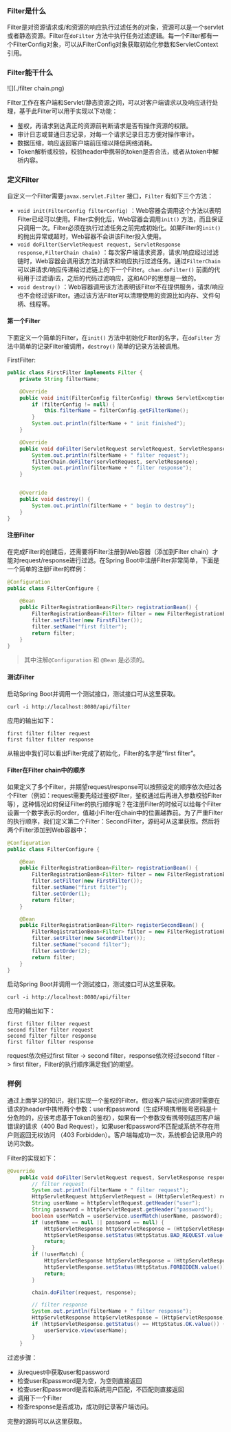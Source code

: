 ### Filter是什么

Filter是对资源请求或/和资源的响应执行过滤任务的对象，资源可以是一个servlet或者静态资源。Filter在`doFilter` 方法中执行任务过滤逻辑。每一个Filter都有一个FilterConfig对象，可以从FilterConfig对象获取初始化参数和ServletContext引用。

### Filter能干什么

![](./filter chain.png)

Filter工作在客户端和Servlet/静态资源之间，可以对客户端请求以及响应进行处理，基于此Filter可以用于实现以下功能：

* 鉴权，再请求到达真正的资源前判断请求是否有操作资源的权限。
* 审计日志或普通日志记录，对每一个请求记录日志方便对操作审计。
* 数据压缩，响应返回客户端前压缩以降低网络消耗。
* Token解析或校验，校验header中携带的token是否合法，或者从token中解析内容。
  

### 定义Filter

自定义一个Filter需要`javax.servlet.Filter` 接口，`Filter` 有如下三个方法：

* `void init(FilterConfig filterConfig)` ：Web容器会调用这个方法以表明Filter已经可以使用。Filter实例化后，Web容器会调用`init()` 方法，而且保证只调用一次。Filter必须在执行过滤任务之前完成初始化。如果Filter的`init()` 的抛出异常或超时，Web容器不会讲该Filter投入使用。
* `void doFilter(ServletRequest request, ServletResponse response,FilterChain chain)` ：每次客户端请求资源，请求/响应经过过滤链时，Web容器会调用该方法对请求和响应执行过滤任务。通过`FilterChain` 可以讲请求/响应传递给过滤链上的下一个Filter。`chan.doFilter()` 前面的代码用于过滤请i去，之后的代码过滤响应，这和AOP的思想是一致的。
* `void destroy()` ：Web容器调用该方法表明该Filter不在提供服务，请求/响应也不会经过该Filter。通过该方法Filter可以清理使用的资源比如内存、文件句柄、线程等。 

#### 第一个Filter

下面定义一个简单的Filter，在`init()` 方法中初始化Filter的名字，在`doFilter` 方法中简单的记录Filter被调用，`destroy()` 简单的记录方法被调用。

FirstFilter:

```java
public class FirstFilter implements Filter {
    private String filterName;

    @Override
    public void init(FilterConfig filterConfig) throws ServletException {
        if (filterConfig != null) {
            this.filterName = filterConfig.getFilterName();
        }
        System.out.println(filterName + " init finished");
    }

    @Override
    public void doFilter(ServletRequest servletRequest, ServletResponse servletResponse, FilterChain filterChain) throws IOException, ServletException {
        System.out.println(filterName + " filter request");
        filterChain.doFilter(servletRequest, servletResponse);
        System.out.println(filterName + " filter response");
    }


    @Override
    public void destroy() {
        System.out.println(filterName + " begin to destroy");
    }
}
```

####  注册Filter

在完成Filter的创建后，还需要将Filter注册到Web容器（添加到Filter chain）才能对request/response进行过滤。在Spring Boot中注册Filter非常简单，下面是一个简单的注册Filter的样例：

~~~java
@Configuration
public class FilterConfigure {
    
    @Bean
    public FilterRegistrationBean<Filter> registrationBean() {
        FilterRegistrationBean<Filter> filter = new FilterRegistrationBean<>();
        filter.setFilter(new FirstFilter());
        filter.setName("first filter");
        return filter;
    }
}
~~~

> 其中注解`@Configuration` 和 `@Bean` 是必须的。

#### 测试Filter

启动Spring Boot并调用一个测试接口，测试接口可从这里获取。

~~~shell
curl -i http://localhost:8080/api/filter
~~~

应用的输出如下：

~~~
first filter filter request
first filter filter response
~~~

从输出中我们可以看出Filter完成了初始化，Filter的名字是“first filter”。

#### Filter在Filter chain中的顺序

如果定义了多个Filter，并期望request/response可以按照设定的顺序依次经过各个Filter（例如：request需要先经过鉴权Filter，鉴权通过后再进入参数校验Filter等），这种情况如何保证Filter的执行顺序呢？在注册Filter的时候可以给每个Filter设置一个数字表示的order，值越小Filter在chain中的位置越靠前。为了严重Filter的执行顺序，我们定义第二个Filter：SecondFilter，源码可从这里获取。然后将两个Filter添加到Web容器中：

~~~java
@Configuration
public class FilterConfigure {

    @Bean
    public FilterRegistrationBean<Filter> registrationBean() {
        FilterRegistrationBean<Filter> filter = new FilterRegistrationBean<>();
        filter.setFilter(new FirstFilter());
        filter.setName("first filter");
        filter.setOrder(1);
        return filter;
    }

    @Bean
    public FilterRegistrationBean<Filter> registerSecondBean() {
        FilterRegistrationBean<Filter> filter = new FilterRegistrationBean<>();
        filter.setFilter(new SecondFilter());
        filter.setName("second filter");
        filter.setOrder(2);
        return filter;
    }
}
~~~

启动Spring Boot并调用一个测试接口，测试接口可从这里获取。

~~~shell
curl -i http://localhost:8080/api/filter
~~~

应用的输出如下：

~~~
first filter filter request
second filter filter request
second filter filter response
first filter filter response
~~~

request依次经过first filter -> second filter，response依次经过second filter - > first filter，Filter的执行顺序满足我们的期望。

### 样例

通过上面学习的知识，我们实现一个鉴权的Filter。假设客户端访问资源时需要在请求的header中携带两个参数：user和password（生成环境携带账号密码是十分危险的，应该考虑基于Token的鉴权），如果有一个参数没有携带则返回客户端错误的请求（400 Bad Request），如果user和password不匹配或系统不存在用户则返回无权访问 （403 Forbidden）。客户端每成功一次，系统都会记录用户的访问次数。

Filter的实现如下：

~~~java
@Override
    public void doFilter(ServletRequest request, ServletResponse response, FilterChain chain) throws IOException, ServletException {
        // filter request
        System.out.println(filterName + " filter request");
        HttpServletRequest httpServletRequest = (HttpServletRequest) request;
        String userName = httpServletRequest.getHeader("user");
        String password = httpServletRequest.getHeader("password");
        boolean userMatch = userService.userMatch(userName, password);
        if (userName == null || password == null) {
            HttpServletResponse httpServletResponse = (HttpServletResponse) response;
            httpServletResponse.setStatus(HttpStatus.BAD_REQUEST.value());
            return;
        }
        if (!userMatch) {
            HttpServletResponse httpServletResponse = (HttpServletResponse) response;
            httpServletResponse.setStatus(HttpStatus.FORBIDDEN.value());
            return;
        }

        chain.doFilter(request, response);

        // filter response
        System.out.println(filterName + " filter response");
        HttpServletResponse httpServletResponse = (HttpServletResponse) response;
        if (httpServletResponse.getStatus() == HttpStatus.OK.value()) {
            userService.view(userName);
        }
    }
~~~

过滤步骤：

* 从request中获取user和password
* 检查user和password是为空，为空则直接返回
* 检查user和password是否和系统用户匹配，不匹配则直接返回
* 调用下一个Filter
* 检查response是否成功，成功则记录客户端访问。

完整的源码可以从这里获取。

























